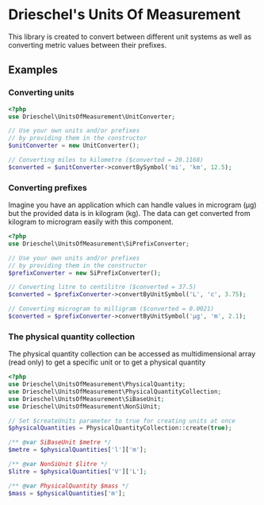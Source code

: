 # Drieschel's Units Of Measurement

This library is created to convert between different unit systems as well as converting metric values between their prefixes.

## Examples 

### Converting units
```php
<?php
use Drieschel\UnitsOfMeasurement\UnitConverter;

// Use your own units and/or prefixes    
// by providing them in the constructor
$unitConverter = new UnitConverter();

// Converting miles to kilometre ($converted = 20.1168)
$converted = $unitConverter->convertBySymbol('mi', 'km', 12.5);
```

### Converting prefixes
Imagine you have an application which can handle values in microgram (µg) but the provided data is in kilogram (kg). The data can get converted from kilogram to microgram easily with this component.

```php
<?php
use Drieschel\UnitsOfMeasurement\SiPrefixConverter;

// Use your own units and/or prefixes    
// by providing them in the constructor
$prefixConverter = new SiPrefixConverter();

// Converting litre to centilitre ($converted = 37.5)
$converted = $prefixConverter->convertByUnitSymbol('L', 'c', 3.75);

// Converting microgram to milligram ($converted = 0.0021)
$converted = $prefixConverter->convertByUnitSymbol('µg', 'm', 2.1);
```

### The physical quantity collection
The physical quantity collection can be accessed as multidimensional array (read only) to get a specific unit or to get a physical quantity

```php
<?php
use Drieschel\UnitsOfMeasurement\PhysicalQuantity;
use Drieschel\UnitsOfMeasurement\PhysicalQuantityCollection;
use Drieschel\UnitsOfMeasurement\SiBaseUnit;
use Drieschel\UnitsOfMeasurement\NonSiUnit;

// Set $createUnits parameter to true for creating units at once
$physicalQuantities = PhysicalQuantityCollection::create(true);

/** @var SiBaseUnit $metre */
$metre = $physicalQuantities['l']['m'];

/** @var NonSiUnit $litre */
$litre = $physicalQuantities['V']['L'];

/** @var PhysicalQuantity $mass */
$mass = $physicalQuantities['m'];
